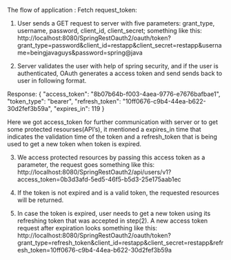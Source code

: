 The flow of application :
Fetch request_token:
1) User sends a GET request to server with five parameters: grant_type, username, password, client_id, client_secret; something like this:
http://localhost:8080/SpringRestOauth2/oauth/token?grant_type=password&client_id=restapp&client_secret=restapp&username=beingjavaguys&password=spring@java

2) Server validates the user with help of spring security, and if the user is authenticated, OAuth generates a access token and send sends back to user in following format.

Response:
{
"access_token": "8b07b64b-f003-4aea-9776-e7676bafbae1",
"token_type": "bearer",
"refresh_token": "10ff0676-c9b4-44ea-b622-30d2fef3b59a",
"expires_in": 119
}

Here we got access_token for further communication with server or to get some protected resourses(API’s), it mentioned a expires_in time that indicates the validation time of the token and a refresh_token that is being used to get a new token when token is expired.

3) We access protected resources by passing this access token as a parameter, the request goes something like this:
http://localhost:8080/SpringRestOauth2/api/users/v1?access_token=0b3d3afd-5ed5-46f5-b5d3-25e175aab1ec

4) If the token is not expired and is a valid token, the requested resources will be returned.

5) In case the token is expired, user needs to get a new token using its refreshing token that was accepted in step(2). A new access token request after expiration looks something like this:
http://localhost:8080/SpringRestOauth2/oauth/token?grant_type=refresh_token&client_id=restapp&client_secret=restapp&refresh_token=10ff0676-c9b4-44ea-b622-30d2fef3b59a
